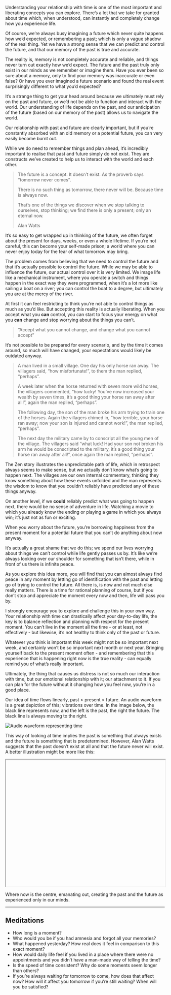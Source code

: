 
Understanding your relationship with time is one of the most important and liberating concepts you can explore. There’s a lot that we take for granted about time which, when understood, can instantly and completely change how you experience life.


Of course, we’re always busy imagining a future which never quite happens how we’d expected, or remembering a past; which is only a vague shadow of the real thing. Yet we have a strong sense that we can predict and control the future, and that our memory of the past is true and accurate.


The reality is, memory is not completely accurate and reliable, and things never turn out exactly how we’d expect. The future and the past truly only exist in our minds as we remember or imagine them. Have you ever been so sure about a memory, only to find your memory was inaccurate or even false? Or have you ever imagined a future scenario and found the real event surprisingly different to what you’d expected?


It’s a strange thing to get your head around because we ultimately must rely on the past and future, or we’d not be able to function and interact with the world. Our understanding of life depends on the past, and our anticipation of the future (based on our memory of the past) allows us to navigate the world.


Our relationship with past and future are clearly important, but if you’re constantly absorbed with an old memory or a potential future, you can very easily become burnt out.


While we do need to remember things and plan ahead, it’s incredibly important to realise that past and future simply do not exist. They are constructs we’ve created to help us to interact with the world and each other.


> The future is a concept. It doesn’t exist. As the proverb says “tomorrow never comes”.  
>   
> There is no such thing as tomorrow, there never will be. Because time is always now.  
>   
> That’s one of the things we discover when we stop talking to ourselves, stop thinking; we find there is only a present; only an eternal now.  
>   
> Alan Watts


It’s so easy to get wrapped up in thinking of the future, we often forget about the present for days, weeks, or even a whole lifetime. If you’re not careful, this can become your self-made prison; a world where you can never enjoy today for the fear of what tomorrow may bring.


The problem comes from believing that we need to control the future and that it’s actually possible to control the future. While we may be able to influence the future, our actual control over it is very limited. We image life like a mechanical instrument, where you operate a switch and things happen in the exact way they were programmed, when it’s a lot more like sailing a boat on a river; you can control the boat to a degree, but ultimately you are at the mercy of the river.


At first it can feel restricting to think you’re not able to control things as much as you’d like. But accepting this reality is actually liberating. When you accept what you **can** control, you can start to focus your energy on what you **can** change and stop worrying about the things you can’t.


> “Accept what you cannot change, and change what you cannot accept”


It’s not possible to be prepared for every scenario, and by the time it comes around, so much will have changed, your expectations would likely be outdated anyway.


> A man lived in a small village. One day his only horse ran away. The villagers said, “how misfortunate!”, to them the man replied, “perhaps”.  
>   
> A week later when the horse returned with seven more wild horses, the villagers commented, “how lucky! You’ve now increased your wealth by seven times, it’s a good thing your horse ran away after all!”, again the man replied, “perhaps”.  
>   
> The following day, the son of the man broke his arm trying to train one of the horses. Again the villagers chimed in, “how terrible, your horse ran away; now your son is injured and cannot work!”, the man replied, “perhaps”.  
>   
> The next day the military came by to conscript all the young men of the village. The villagers said “what luck! Had your son not broken his arm he would be conscripted to the military, it’s a good thing your horse ran away after all!”, once again the man replied, “perhaps”.


The Zen story illustrates the unpredictable path of life, which in retrospect always seems to make sense, but we actually don’t know what’s going to happen next. The villages are our own internal commentary, thinking they know something about how these events unfolded and the man represents the wisdom to know that you couldn’t reliably have predicted any of these things anyway.


On another level, if we **could** reliably predict what was going to happen next, there would be no sense of adventure in life. Watching a movie to which you already know the ending or playing a game in which you always win; it’s just not as fun or exciting.


When you worry about the future, you’re borrowing happiness from the present moment for a potential future that you can’t do anything about now anyway.


It’s actually a great shame that we do this; we spend our lives worrying about things we can’t control while life gently passes us by. It’s like we’re always looking over our shoulder for something that isn’t there, while in front of us there is infinite peace.


As you explore this idea more, you will find that you can almost always find peace in any moment by letting go of identification with the past and letting go of trying to control the future. All there is, is now and not much else really matters. There is a time for rational planning of course, but if you don’t stop and appreciate the moment every now and then, life will pass you by.


I strongly encourage you to explore and challenge this in your own way. Your relationship with time can drastically affect your day-to-day life, the key is to balance reflection and planning with respect for the present moment. You can’t live in the moment all the time - or at least, not effectively - but likewise, it’s not healthy to think only of the past or future.


Whatever you think is important this week might not be so important next week, and certainly won’t be so important next month or next year. Bringing yourself back to the present moment often - and remembering that this experience that is happening right now is the true reality - can equally remind you of what’s really important.


Ultimately, the thing that causes us distress is not so much our interaction with time, but our emotional relationship with it; our attachment to it. If you can plan for the future without it changing how you feel now, you’re in a good place.


Our idea of time flows linearly, past > present > future. An audio waveform is a great depiction of this; vibrations over time. In the image below, the black line represents now, and the left is the past, the right the future. The black line is always moving to the right.


![Audio waveform representing time](/images/articles/there-is-only-now/audio-waveform-representing-time.png)


This way of looking at time implies the past is something that always exists and the future is something that is predetermined. However, Alan Watts suggests that the past doesn’t exist at all and that the future never will exist. A better illustration might be more like this:


<iframe data-src="https://7806928b.channelpositivity.pages.dev/proton" style="width:100%;height:400px;"></iframe>


Where now is the centre, emanating out, creating the past and the future as experienced only in our minds.


---


## Meditations

- How long is a moment?
- Who would you be if you had amnesia and forgot all your memories?
- What happened yesterday? How real does it feel in comparison to this exact moment?
- How would daily life feel if you lived in a place where there were no appointments and you didn’t have a man-made way of telling the time?
- Is the speed of time consistent? Why do some moments seem longer than others?
- If you’re always waiting for tomorrow to come, how does that affect now? How will it affect you tomorrow if you’re still waiting? When will you be satisfied?
